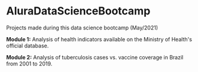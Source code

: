 # AluraDataScienceBootcamp
Projects made during this data science bootcamp (May/2021)

**Module 1:** Analysis of health indicators available on the Ministry of Health's official database.

**Module 2:** Analysis of tuberculosis cases vs. vaccine coverage in Brazil from 2001 to 2019.
